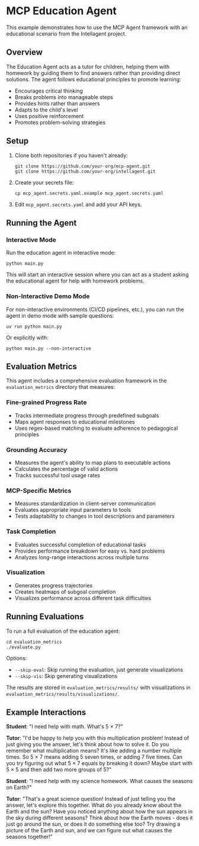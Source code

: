 # MCP Education Agent

This example demonstrates how to use the MCP Agent framework with an educational scenario from the Intellagent project.

## Overview

The Education Agent acts as a tutor for children, helping them with homework by guiding them to find answers rather than providing direct solutions. The agent follows educational principles to promote learning:

- Encourages critical thinking
- Breaks problems into manageable steps
- Provides hints rather than answers
- Adapts to the child's level
- Uses positive reinforcement
- Promotes problem-solving strategies

## Setup

1. Clone both repositories if you haven't already:
   ```
   git clone https://github.com/your-org/mcp-agent.git
   git clone https://github.com/your-org/intellagent.git
   ```

2. Create your secrets file:
   ```
   cp mcp_agent.secrets.yaml.example mcp_agent.secrets.yaml
   ```

3. Edit `mcp_agent.secrets.yaml` and add your API keys.

## Running the Agent

### Interactive Mode

Run the education agent in interactive mode:

```
python main.py
```

This will start an interactive session where you can act as a student asking the educational agent for help with homework problems.

### Non-Interactive Demo Mode

For non-interactive environments (CI/CD pipelines, etc.), you can run the agent in demo mode with sample questions:

```
uv run python main.py
```

Or explicitly with:

```
python main.py --non-interactive
```

## Evaluation Metrics

This agent includes a comprehensive evaluation framework in the `evaluation_metrics` directory that measures:

### Fine-grained Progress Rate
- Tracks intermediate progress through predefined subgoals
- Maps agent responses to educational milestones
- Uses regex-based matching to evaluate adherence to pedagogical principles

### Grounding Accuracy
- Measures the agent's ability to map plans to executable actions
- Calculates the percentage of valid actions
- Tracks successful tool usage rates

### MCP-Specific Metrics
- Measures standardization in client-server communication
- Evaluates appropriate input parameters to tools
- Tests adaptability to changes in tool descriptions and parameters

### Task Completion
- Evaluates successful completion of educational tasks
- Provides performance breakdown for easy vs. hard problems
- Analyzes long-range interactions across multiple turns

### Visualization
- Generates progress trajectories 
- Creates heatmaps of subgoal completion
- Visualizes performance across different task difficulties

## Running Evaluations

To run a full evaluation of the education agent:

```
cd evaluation_metrics
./evaluate.py
```

Options:
- `--skip-eval`: Skip running the evaluation, just generate visualizations
- `--skip-vis`: Skip generating visualizations

The results are stored in `evaluation_metrics/results/` with visualizations in `evaluation_metrics/results/visualizations/`.

## Example Interactions

**Student**: "I need help with math. What's 5 × 7?"

**Tutor**: "I'd be happy to help you with this multiplication problem! Instead of just giving you the answer, let's think about how to solve it. Do you remember what multiplication means? It's like adding a number multiple times. So 5 × 7 means adding 5 seven times, or adding 7 five times. Can you try figuring out what 5 × 7 equals by breaking it down? Maybe start with 5 × 5 and then add two more groups of 5?"

**Student**: "I need help with my science homework. What causes the seasons on Earth?"

**Tutor**: "That's a great science question! Instead of just telling you the answer, let's explore this together. What do you already know about the Earth and the sun? Have you noticed anything about how the sun appears in the sky during different seasons? Think about how the Earth moves - does it just go around the sun, or does it do something else too? Try drawing a picture of the Earth and sun, and we can figure out what causes the seasons together!"